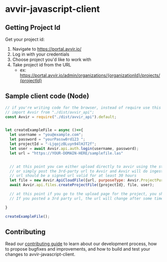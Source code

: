 # avvir-javascript-client

## Getting Project Id
Get your project id:
1. Navigate to https://portal.avvir.io/
2. Log in with your credentials
3. Choose project you'd like to work with
4. Take project id from the URL
   - ex: https://portal.avvir.io/admin/organizations/{organizationId}/projects/{projectId}
   
## Sample client code (Node)
```javascript
// if you're writing code for the browser, instead of require use this import:
// import Avvir from "./dist/avvir_api";
const Avvir = require("./dist/avvir_api").default;


let createExampleFile = async ()=>{
  let username = "you@example.com";
  let password = "yourPassw0rd123 ";
  let projectId = "-LjqojzBLuyn94lHJT2f";
  let user = await Avvir.api.auth.login(username, password);
  let url = "https://YOUR-DOMAIN-HERE/samplefile.las"


  // at this point you can either upload directly to avvir using the storage token
  // or simply post the 3rd-party url to Avvir and Avvir will do ingestion automatically.
  // url should be a signed url valid for at least 30 hours
  let file = new Avvir.ApiCloudFile({url, purposeType: Avvir.ProjectPurposeType.OTHER});
  await Avvir.api.files.createProjectFile({projectId}, file, user);

  // at this point if you go to the upload page for the project, you should see your file listed
  // If you posted a 3rd party url, the url will change after some time once the Avvir system ingests the file.

}

createExampleFile();
```

## Contributing 
Read our [contributing guide](./CONTRIBUTING.md) to learn about our development process, how to propose bugfixes and improvements, and how to build and test your changes to avvir-javascript-client.
